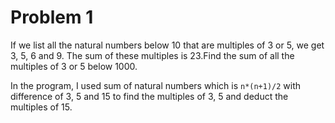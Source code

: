 # Problem 1

If we list all the natural numbers below 10 that are multiples of 3 or 5, we get 3, 5, 6 and 9. The sum of these multiples is 23.Find the sum of all the multiples of 3 or 5 below 1000.

In the program, I used sum of natural numbers which is `n*(n+1)/2` with difference of 3, 5 and 15 to find the multiples of 3, 5 and deduct the multiples of 15.
